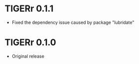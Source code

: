 # TIGERr 0.1.1

* Fixed the dependency issue caused by package "lubridate"

# TIGERr 0.1.0

* Original release
